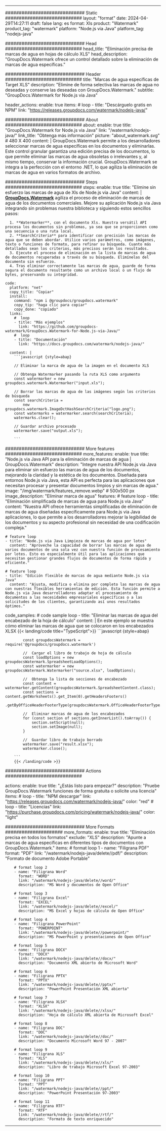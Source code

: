 
---
############################# Static ############################
layout: "format"
date:  2024-04-29T14:27:11
draft: false
lang: es
format: Xls
product: "Watermark"
product_tag: "watermark"
platform: "Node.js via Java"
platform_tag: "nodejs-java"

############################# Head ############################
head_title: "Eliminación precisa de marcas de agua en hojas de cálculo XLS"
head_description: "GroupDocs.Watermark ofrece un control detallado sobre la eliminación de marcas de agua específicas."

############################# Header ############################
title: "Marcas de agua específicas de Target XLS" 
description: "Elimine de forma selectiva las marcas de agua no deseadas y conserve las deseadas con GroupDocs.Watermark."
subtitle: "GroupDocs.Watermark for Node.js via Java" 

header_actions:
  enable: true
  items:
    #  loop
    - title: "Descárguelo gratis en NPM"
      link: "https://releases.groupdocs.com/watermark/nodejs-java/"
      
############################# About ############################
about:
    enable: true
    title: "GroupDocs.Watermark for Node.js via Java"
    link: "/watermark/nodejs-java/"
    link_title: "Obtenga más información"
    picture: "about_watermark.svg" # 480 X 400
    content: |
       GroupDocs.Watermark permite a los desarrolladores seleccionar marcas de agua específicas en los documentos y eliminarlas. Este control granular garantiza una edición precisa de los documentos, lo que permite eliminar las marcas de agua obsoletas o irrelevantes y, al mismo tiempo, conservar la información crucial. GroupDocs.Watermark se integra a la perfección con el entorno .NET, lo que agiliza la eliminación de marcas de agua en varios formatos de archivo.

############################# Steps ############################
steps:
    enable: true
    title: "Elimine sin esfuerzo las marcas de agua de Xls de Node.js via Java"
    content: |
      **[GroupDocs.Watermark](https://products.groupdocs.com/watermark/nodejs-java/)** agiliza el proceso de eliminación de marcas de agua de los documentos comerciales. Mejore su aplicación Node.js via Java integrando sin problemas nuestra biblioteca y siguiendo estos sencillos pasos:
      
      1. **Watermarker**, con el documento Xls. Nuestra versátil API procesa los documentos sin problemas, ya sea que se proporcionen como una secuencia o una ruta local.
      2. **SearchCriteria** para identificar con precisión las marcas de agua que se deben abordar. Utilice varios parámetros, como imágenes, texto o funciones de formato, para refinar su búsqueda. Cuanto más detallados sean los criterios, más precisos serán los resultados.
      3. Ejecute el proceso de eliminación en la lista de marcas de agua de documentos recuperadas a través de su búsqueda. Elimínelas del documento sin esfuerzo.
      4. Tras eliminar correctamente las marcas de agua, guarde de forma segura el documento resultante como un archivo local o un flujo de bytes, preservando su integridad.
   
    code:
      platform: "net"
      copy_title: "Copiar"
      install:
        command: "npm i @groupdocs/groupdocs.watermark"
        copy_tip: "haga clic para copiar"
        copy_done: "copiado"
      links:
        #  loop
        - title: "Más ejemplos"
          link: "https://github.com/groupdocs-watermark/GroupDocs.Watermark-for-Node.js-via-Java/"
        #  loop
        - title: "Documentación"
          link: "https://docs.groupdocs.com/watermark/nodejs-java/"
          
      content: |
        ```javascript {style=abap}

        // Eliminar la marca de agua de la imagen en el documento XLS

        // Obtenga Watermarker pasando la ruta XLS como argumento
        const watermarker = new groupdocs.watermark.Watermarker("input.xls");
        
        // Borrar las marcas de agua de las imágenes según los criterios de búsqueda
        const searchCriteria = 
            new groupdocs.watermark.ImageDctHashSearchCriteria("logo.png");
        const watermarks = watermarker.search(searchCriteria);
        watermarks.clear();

        // Guardar archivo procesado
        watermarker.save("output.xls");
        
        ```            

############################# More features ############################
more_features:
  enable: true
  title: "Node.js via Java API para la eliminación de marcas de agua | GroupDocs.Watermark"
  description: "Integre nuestra API Node.js via Java para eliminar sin esfuerzo las marcas de agua de los documentos, mejorando la claridad y la estética de los documentos. Diseñada para entornos Node.js via Java, esta API es perfecta para las aplicaciones que necesitan procesar y presentar documentos limpios y sin marcas de agua."
  image: "/img/watermark/features_remove.webp" # 500x500 px
  image_description: "Eliminar marca de agua"
  features:
    # feature loop
    - title: "Eliminación simplificada de marcas de agua para Node.js via Java"
      content: "Nuestra API ofrece herramientas simplificadas de eliminación de marcas de agua diseñadas específicamente para Node.js via Java aplicaciones, lo que permite a los desarrolladores mejorar la legibilidad de los documentos y su aspecto profesional sin necesidad de una codificación compleja."

    # feature loop
    - title: "Node.js via Java Limpieza de marcas de agua por lotes"
      content: "Aproveche la capacidad de borrar las marcas de agua de varios documentos de una sola vez con nuestra función de procesamiento por lotes. Esto es especialmente útil para las aplicaciones que necesitan gestionar grandes flujos de documentos de forma rápida y eficiente."

    # feature loop
    - title: "Edición flexible de marcas de agua mediante Node.js via Java"
      content: "Ajusta, modifica o elimina por completo las marcas de agua con nuestras flexibles herramientas de edición. Esta función permite a Node.js via Java desarrolladores adaptar el procesamiento de documentos a las necesidades empresariales específicas o a las solicitudes de los clientes, garantizando así unos resultados óptimos."
      
  code_samples:
    # code sample loop
    - title: "Eliminar las marcas de agua del encabezado de la hoja de cálculo"
      content: |
        En este ejemplo se muestra cómo eliminar las marcas de agua que se colocaron en los encabezados XLSX
        {{< landing/code title="TypeScript">}}
        ```javascript {style=abap}
        
            const groupdocsWatermark = require('@groupdocs/groupdocs.watermark')

            //  Cargar el libro de trabajo de hoja de cálculo
            const loadOptions = new groupdocsWatermark.SpreadsheetLoadOptions();
            const watermarker = new groupdocsWatermark.Watermarker("source.xlsx", loadOptions);

            //  Obtenga la lista de secciones de encabezado
            const content = watermarker.getContent(groupdocsWatermark.SpreadsheetContent.class);
            const sections = content.getWorksheets().get_Item(0).getHeadersFooters()
                .getByOfficeHeaderFooterType(groupdocsWatermark.OfficeHeaderFooterType.HeaderPrimary).getSections();
  
            //  Eliminar marcas de agua de los encabezados
            for (const section of sections.getInnerList().toArray()) {
                section.setScript(null);
                section.setImage(null);
            }

            //  Guardar libro de trabajo borrado
            watermarker.save("result.xlsx");
            watermarker.close();

        ```
        {{< /landing/code >}}


############################# Actions ############################

actions:
  enable: true
  title: "¿Estás listo para empezar?"
  description: "Pruebe GroupDocs.Watermark funciones de forma gratuita o solicite una licencia"
  items:
    #  loop
    - title: "NPM descargar"
      link: "https://releases.groupdocs.com/watermark/nodejs-java/"
      color: "red"
        #  loop
    - title: "Licencias"
      link: "https://purchase.groupdocs.com/pricing/watermark/nodejs-java/"
      color: "light"


############################# More Formats #####################
more_formats:
    enable: true
    title: "Eliminación precisa en todos los formatos"
    exclude: "XLS"
    description: "Apunte a marcas de agua específicas en diferentes tipos de documentos con GroupDocs.Watermark."
    items: 
        # format loop 1
        - name: "Filigrana PDF"
          format: "PDF"
          link: "/watermark/nodejs-java/delete//pdf/"
          description: "Formato de documento Adobe Portable"

        # format loop 2
        - name: "Filigrana Word"
          format: "WORD"
          link: "/watermark/nodejs-java/delete//word/"
          description: "MS Word y documentos de Open Office"
          
        # format loop 3
        - name: "Filigrana Excel"
          format: "EXCEL"
          link: "/watermark/nodejs-java/delete//excel/"
          description: "MS Excel y hojas de cálculo de Open Office"

        # format loop 4
        - name: "Filigrana PowerPoint"
          format: "POWERPOINT"
          link: "/watermark/nodejs-java/delete//powerpoint/"
          description: "MS PowerPoint y presentaciones de Open Office"

        # format loop 5
        - name: "Filigrana DOCX"
          format: "DOCX"
          link: "/watermark/nodejs-java/delete//docx/"
          description: "Documento XML abierto de Microsoft Word"
          
        # format loop 6
        - name: "Filigrana PPTX"
          format: "PPTX"
          link: "/watermark/nodejs-java/delete//pptx/"
          description: "PowerPoint Presentación XML abierta"
          
        # format loop 7
        - name: "Filigrana XLSX"
          format: "XLSX"
          link: "/watermark/nodejs-java/delete//xlsx/"
          description: "Hoja de cálculo XML abierta de Microsoft Excel"

        # format loop 8
        - name: "Filigrana DOC"
          format: "DOC"
          link: "/watermark/nodejs-java/delete//doc/"
          description: "Documento Microsoft Word 97 - 2007"

        # format loop 9
        - name: "Filigrana XLS"
          format: "XLS"
          link: "/watermark/nodejs-java/delete//xls/"
          description: "Libro de trabajo Microsoft Excel 97-2003"

        # format loop 10
        - name: "Filigrana PPT"
          format: "PPT"
          link: "/watermark/nodejs-java/delete//ppt/"
          description: "PowerPoint Presentación 97-2003"

        # format loop 11
        - name: "Filigrana RTF"
          format: "RTF"
          link: "/watermark/nodejs-java/delete//rtf/"
          description: "Formato de texto enriquecido"

---